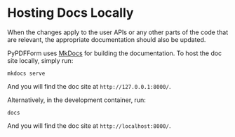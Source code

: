 # Hosting Docs Locally

When the changes apply to the user APIs or any other parts of the code that are relevant, the appropriate documentation should 
also be updated.

PyPDFForm uses [MkDocs](https://www.mkdocs.org/) for building the documentation. To host the doc site locally, simply run:

```shell
mkdocs serve
```

And you will find the doc site at `http://127.0.0.1:8000/`.

Alternatively, in the development container, run:

```shell
docs
```

And you will find the doc site at `http://localhost:8000/`.

